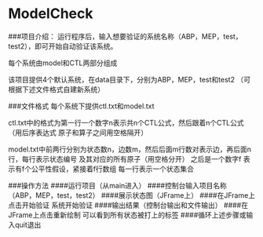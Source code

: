 # ModelCheck
###项目介绍：
运行程序后，输入想要验证的系统名称（ABP，MEP，test，test2），即可开始自动验证该系统。

每个系统由model和CTL两部分组成

该项目提供4个默认系统，在data目录下，分别为ABP，MEP，test和test2 （可根据下述文件格式自建新系统）

###文件格式
每个系统下提供ctl.txt和model.txt

ctl.txt中的格式为第一行一个数字n表示共n个CTL公式，然后跟着n个CTL公式（用后序表达式 原子和算子之间用空格隔开）

model.txt中前两行分别为状态数n，边数m，然后后面m行数对表示边，再后面n行，每行表示状态编号 及其对应的所有原子（用空格分开）
之后是一个数字f 表示有f个公平性假设，紧接着f行数组 每一行表示一个状态集合

###操作方法
####运行项目（从main进入）
####控制台输入项目名称 （ABP，MEP，test，test2）
####展示状态图（JFrame上）
####在JFrame上点击开始验证 系统开始验证
####输出结果（控制台输出和文件输出）
####在JFrame上点击重新绘制 可以看到所有状态被打上的标签
####循环上述步骤或输入quit退出